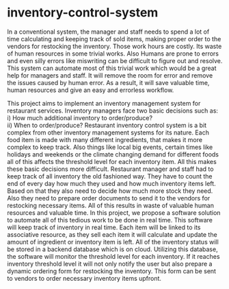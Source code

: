 # inventory-control-system
In a conventional system, the manager and staff needs to spend a lot of time calculating
and keeping track of sold items, making proper order to the vendors for restocking the
inventory. Those work hours are costly. Its waste of human resources in some trivial
works. Also Humans are prone to errors and even silly errors like miswriting can be
difficult to figure out and resolve. This system can automate most of this trivial work
which would be a great help for managers and staff. It will remove the room for error
and remove the issues caused by human error. As a result, it will save valuable time,
human resources and give an easy and errorless workflow.

This project aims to implement an inventory management system for restaurant
services. Inventory managers face two basic decisions such as: <br>
i) How much additional inventory to order/produce? <br>
ii) When to order/produce?
Restaurant inventory control system is a bit complex from other inventory management
systems for its nature. Each food item is made with many different ingredients, that
makes it more complex to keep track. Also things like local big events, certain times like
holidays and weekends or the climate changing demand for different foods all of this
affects the threshold level for each inventory item. All this makes these basic decisions
more difficult. Restaurant manager and staff had to keep track of all inventory the old
fashioned way. They have to count the end of every day how much they used and how
much inventory items left. Based on that they also need to decide how much more stock
they need. Also they need to prepare order documents to send it to the vendors for
restocking necessary items.
All of this results in waste of valuable human resources and valuable time. In this
project, we propose a software solution to automate all of this tedious work to be done
in real time. This software will keep track of inventory in real time. Each item will be
linked to its associative resource, as they sell each item it will calculate and update the
amount of ingredient or inventory item is left. All of the inventory status will be stored in
a backend database which is on cloud. Utilizing this database, the software will monitor
the threshold level for each inventory. If it reaches inventory threshold level it will not
only notify the user but also prepare a dynamic ordering form for restocking the
inventory. This form can be sent to vendors to order necessary inventory items upfront.
